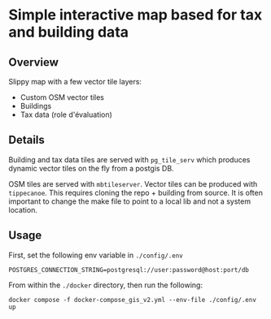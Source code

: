 
# Simple interactive map based for tax and building data

## Overview

Slippy map with a few vector tile layers:

- Custom OSM vector tiles
- Buildings
- Tax data (role d'évaluation)

## Details

Building and tax data tiles are served with `pg_tile_serv` which produces dynamic vector tiles on the fly from a postgis DB.

OSM tiles are served with `mbtileserver`. Vector tiles can be produced with `tippecanoe`. This requires cloning the repo + building from source. It is often important to change the make file to point to a local lib and not a system location.


## Usage

First, set the following env variable in `./config/.env`

```
POSTGRES_CONNECTION_STRING=postgresql://user:password@host:port/db
```

From within the `./docker` directory, then run the following:

`docker compose -f docker-compose_gis_v2.yml --env-file ./config/.env up`

